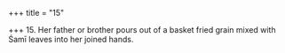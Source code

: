 +++
title = "15"

+++
15. Her father or brother pours out of a basket fried grain mixed with Śamī leaves into her joined hands.
